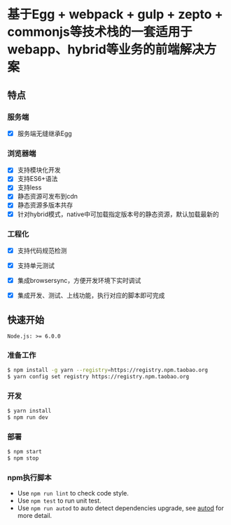# 基于Egg + webpack + gulp + zepto + commonjs等技术栈的一套适用于webapp、hybrid等业务的前端解决方案

## 特点

### 服务端

- [x] 服务端无缝继承Egg

### 浏览器端

- [x] 支持模块化开发
- [x] 支持ES6+语法
- [x] 支持less
- [x] 静态资源可发布到cdn
- [x] 静态资源多版本共存
- [x] 针对hybrid模式，native中可加载指定版本号的静态资源，默认加载最新的

### 工程化

- [x] 支持代码规范检测
- [x] 支持单元测试
- [x] 集成browsersync，方便开发环境下实时调试
- [x] 集成开发、测试、上线功能，执行对应的脚本即可完成


## 快速开始

```
Node.js: >= 6.0.0
```

### 准备工作

```bash
$ npm install -g yarn --registry=https://registry.npm.taobao.org
$ yarn config set registry https://registry.npm.taobao.org
```

### 开发

```bash
$ yarn install
$ npm run dev
```

### 部署

```bash
$ npm start
$ npm stop
```

### npm执行脚本

- Use `npm run lint` to check code style.
- Use `npm test` to run unit test.
- Use `npm run autod` to auto detect dependencies upgrade, see [autod](https://www.npmjs.com/package/autod) for more detail.


[egg]: https://eggjs.org